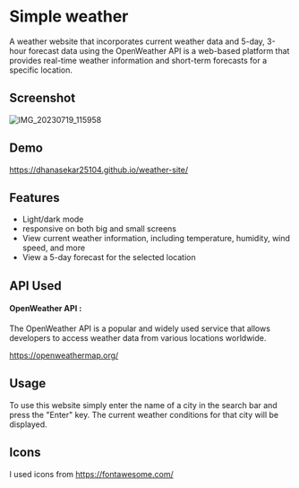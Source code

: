 
# Simple weather 

A weather website that incorporates current weather data and 5-day, 3-hour forecast data using the OpenWeather API is a web-based platform that provides real-time weather information and short-term forecasts for a specific location. 


## Screenshot

![IMG_20230719_115958](https://github.com/Dhanasekar25104/weather-site/assets/123866366/cc6efb07-2011-4b28-86ab-ca0c5d09a510)


## Demo
https://dhanasekar25104.github.io/weather-site/




## Features

- Light/dark mode 
- responsive on both big and small screens
- View current weather information, including temperature, humidity, wind speed, and more
- View a 5-day forecast for the selected location


## API Used

#### OpenWeather API :

 The OpenWeather API is a popular and widely used service that allows developers to access weather data from various locations worldwide.
 
https://openweathermap.org/



## Usage
 To use this website simply enter the name of a city in the search bar and press the "Enter" key. The current weather conditions for that city will be displayed.


## Icons

I used icons from https://fontawesome.com/

